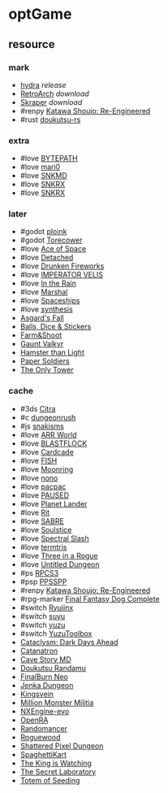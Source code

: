# optGame

## resource

### mark

- [hydra](https://github.com/hydralauncher/hydra) _release_
- [RetroArch](https://retroarch.com) _download_
- [Skraper](https://www.skraper.net/) _download_
- #renpy [Katawa Shoujo: Re-Engineered](https://github.com/fleetingheart/ksre)
- #rust [doukutsu-rs](https://github.com/doukutsu-rs/doukutsu-rs)

### extra

- #love [BYTEPATH](https://github.com/a327ex/BYTEPATH)
- #love [mari0](https://github.com/Stabyourself/mari0)
- #love [SNKMD](https://github.com/sharpdev-me/SNKMD)
- #love [SNKRX](https://github.com/a327ex/SNKRX)
- #love [SNKRX](https://github.com/Luminware/SNKRX)

### later

- #godot [ploink](https://pyrocreep.itch.io/ploink)
- #godot [Torecower](https://softwool.itch.io/torecower)
- #love [Ace of Space](https://feofentov.itch.io/ace-of-space)
- #love [Detached](https://adszads.itch.io/detached)
- #love [Drunken Fireworks](https://pandaqi.itch.io/drunken-fireworks)
- #love [IMPERATOR VELIS](https://hungrytrolls.itch.io/imperator-velis)
- #love [In the Rain](https://notexplosive.itch.io/in-the-rain)
- #love [Marshal](https://chao.itch.io/marshal)
- #love [Spaceships](https://michaeldejong.itch.io/spaceships)
- #love [synthesis](https://ellraiser.itch.io/synthesis)
- [Asgard's Fall](https://soulpotion-games.itch.io/asgards-fall)
- [Balls, Dice & Stickers](https://bilgetbd.itch.io/balls-dice-stickers)
- [Farm&Shoot](https://matteo-dalessandro.itch.io/farmshoot)
- [Gaunt Valkyr](https://ember-paw-games.itch.io/gaunt-valkyr)
- [Hamster than Light](https://korogames.itch.io/htl)
- [Paper Soldiers](https://andriy-bychkovskyi.itch.io/paper-soldiers)
- [The Only Tower](https://giantlight.itch.io/the-only-tower)

### cache

- #3ds [Citra](https://citra-emulator.com)
- #c [dungeonrush](https://github.com/rapiz1/DungeonRush)
- #js [snakisms](https://github.com/pippinbarr/SNAKISMS)
- #love [ARR World](https://windmillgames.itch.io/arr-world)
- #love [BLASTFLOCK](https://trasevol-dog.itch.io/blast-flock)
- #love [Cardcade](https://windmillgames.itch.io/cardcade)
- #love [FISH](https://nicmagnier.itch.io/fish)
- #love [Moonring](https://dene.itch.io/moonring)
- #love [nono](https://monolifed.itch.io/nono)
- #love [pacpac](https://github.com/tylerneylon/pacpac)
- #love [PAUSED](https://cyfo.itch.io/paused)
- #love [Planet Lander](https://fernando-j-scherf.itch.io/planet-lander)
- #love [Rit](https://github.com/codingwatching/Rit)
- #love [SABRE](https://bearish.itch.io/sabre)
- #love [Soulstice](https://midipixel.itch.io/soulstice)
- #love [Spectral Slash](https://abhimonk.itch.io/spectral-slash)
- #love [termtris](https://github.com/tylerneylon/termtris)
- #love [Three in a Rogue](https://notexplosive.itch.io/three-in-a-rogue-classic)
- #love [Untitled Dungeon](https://terribleben.itch.io/untitled-dungeon)
- #ps [RPCS3](https://github.com/RPCS3/rpcs3)
- #psp [PPSSPP](https://ppsspp.org)
- #renpy [Katawa Shoujo: Re-Engineered](https://codeberg.org/fhs/katawa-shoujo-re-engineered)
- #rpg-marker [Final Fantasy Dog Complete](https://lordbluerouge.itch.io/final-fantasy-dog)
- #switch [Ryujinx](https://git.ryujinx.app/ryubing/ryujinx)
- #switch [suyu](https://suyu.dev)
- #switch [yuzu](https://yuzu-emulator.net)
- #switch [YuzuToolbox](https://zachar3.itch.io/yuzutoolbox)
- [Cataclysm: Dark Days Ahead](https://github.com/CleverRaven/Cataclysm-DDA)
- [Catanatron](https://github.com/bcollazo/catanatron)
- [Cave Story MD](https://github.com/andwn/cave-story-md)
- [Doukutsu Randamu](https://trashboxbobylev.itch.io/doukutsu-randamu)
- [FinalBurn Neo](https://github.com/libretro/FBNeo)
- [Jenka Dungeon](https://kasityo-crew.itch.io/jenka-dungeon)
- [Kingsvein](https://radcodex.itch.io/kingsvein)
- [Million Monster Militia](https://dejobaan.itch.io/mmm)
- [NXEngine-evo](https://github.com/nxengine/nxengine-evo)
- [OpenRA](https://github.com/OpenRA/OpenRA)
- [Randomancer](https://riuku.itch.io/randomancer)
- [Roguewood](https://watabou.itch.io/roguewood)
- [Shattered Pixel Dungeon](https://github.com/00-Evan/shattered-pixel-dungeon)
- [SpaghettiKart](https://github.com/HarbourMasters/SpaghettiKart)
- [The King is Watching](https://hypnohead.itch.io/the-king-is-watching)
- [The Secret Laboratory](https://astrochili.itch.io/the-secret-laboratory)
- [Totem of Seeding](https://anttihaavikko.itch.io/totem-of-seeding)
